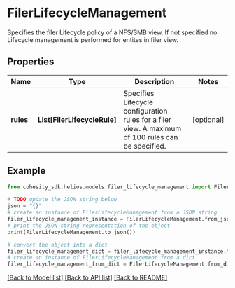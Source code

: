 # FilerLifecycleManagement

Specifies the filer Lifecycle policy of a NFS/SMB view. If not specified no Lifecycle management is performed for entites in filer view.

## Properties

Name | Type | Description | Notes
------------ | ------------- | ------------- | -------------
**rules** | [**List[FilerLifecycleRule]**](FilerLifecycleRule.md) | Specifies Lifecycle configuration rules for a filer view. A maximum of 100 rules can be specified. | [optional] 

## Example

```python
from cohesity_sdk.helios.models.filer_lifecycle_management import FilerLifecycleManagement

# TODO update the JSON string below
json = "{}"
# create an instance of FilerLifecycleManagement from a JSON string
filer_lifecycle_management_instance = FilerLifecycleManagement.from_json(json)
# print the JSON string representation of the object
print(FilerLifecycleManagement.to_json())

# convert the object into a dict
filer_lifecycle_management_dict = filer_lifecycle_management_instance.to_dict()
# create an instance of FilerLifecycleManagement from a dict
filer_lifecycle_management_from_dict = FilerLifecycleManagement.from_dict(filer_lifecycle_management_dict)
```
[[Back to Model list]](../README.md#documentation-for-models) [[Back to API list]](../README.md#documentation-for-api-endpoints) [[Back to README]](../README.md)


